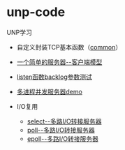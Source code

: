 # unp-code
UNP学习

* 自定义封装TCP基本函数（[common](https://github.com/JakeLin0fly/unp-code/tree/master/common)） 

* [一个简单的服务器--客户端模型](https://github.com/JakeLin0fly/unp-code/tree/master/simple_demo) 

* [listen函数backlog参数测试](https://github.com/JakeLin0fly/unp-code/tree/master/listen_backlog) 



* [多进程并发服务器demo](https://github.com/JakeLin0fly/unp-code/blob/master/mult-process-concurrent-server/server.c) 
* I/O复用
  * [select--多路I/O转接服务器](https://github.com/JakeLin0fly/unp-code/blob/master/select_concurrent/select_server.c) 
  * [poll--多路I/O转接服务器](https://github.com/JakeLin0fly/unp-code/blob/master/poll_concurrent/poll_server.c) 
  * [epoll--多路I/O转接服务器](https://github.com/JakeLin0fly/unp-code/blob/master/epoll_concurrent/epoll_server.c) 

